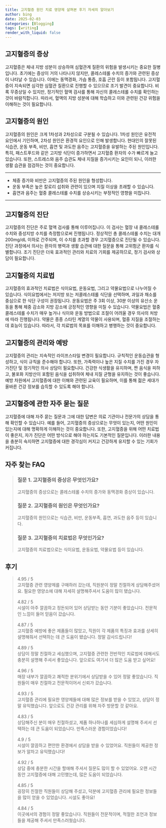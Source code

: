 ```yaml
---
title: 고지혈증 원인 치료 영양제 살펴본 후기 자세히 알아보기
author: bing
date: 2025-02-03
categories: [Blogging]
tags: [writing]
render_with_liquid: false
---
```



<h2 id='고지혈증_증상'>고지혈증의 증상</h2>

<p>고지혈증은 체내 지방 성분이 상승하여 심혈관계 질환의 위험을 발생시키는 중요한 질병입니다. 초기에는 증상이 거의 나타나지 않지만, 콜레스테롤 수치의 증가와 관련된 증상이 나타날 수 있습니다. 이에는 동맥경화, 가슴 통증, 호흡 곤란 등이 포함됩니다. 고지혈증이 지속되면 심각한 심혈관 질환으로 진행할 수 있으므로 조기 발견이 중요합니다. 비록 무증상일 수 있지만, 정기적인 혈액 검사를 통해 자신의 콜레스테롤 수치를 확인하는 것이 바람직합니다. 따라서, 혈액의 지방 성분에 대해 학습하고 이와 관련된 건강 위험을 이해하는 것이 필요합니다.</p>

<h2 id='고지혈증_원인'>고지혈증의 원인</h2>

<p>고지혈증의 원인은 크게 1차성과 2차성으로 구분될 수 있습니다. 1차성 원인은 유전적 요인에서 기인하며, 2차성 원인은 환경적 요인으로 인해 발생합니다. 현대인의 잘못된 식습관, 운동 부족, 비만, 흡연 및 과도한 음주는 고지혈증을 유발하는 주된 원인입니다. 특히, 패스트푸드와 같은 고지방 식단이 증가하면서 고지혈증 환자의 수가 빠르게 늘고 있습니다. 또한, 스트레스와 음주 습관도 체내 지질을 증가시키는 요인이 되니, 이러한 생활 습관을 점검하는 것이 중요합니다.</p>

<hr />

<ul>
    <li>체중 증가와 비만은 고지혈증의 주된 원인을 형성합니다.</li>
    <li>운동 부족은 높은 칼로리 섭취와 관련이 있으며 지질 이상을 초래할 수 있습니다.</li>
    <li>흡연과 음주는 혈중 콜레스테롤 수치를 상승시키는 부정적인 영향을 미칩니다.</li>
</ul>

<hr />

<h2 id='고지혈증_진단'>고지혈증의 진단</h2>

<p>고지혈증의 진단은 주로 혈액 검사를 통해 이루어집니다. 이 검사는 혈장 내 콜레스테롤 수치와 중성지방 수치를 측정함으로써 진행됩니다. 정상적인 총 콜레스테롤 수치는 대개 200mg/dL 이하로 간주되며, 이 수치를 초과할 경우 고지혈증으로 진단될 수 있습니다. 진단 과정에서 의사는 환자의 병력과 생활 습관에 대한 질문을 통해 고위험군 환자를 식별합니다. 조기 진단은 더욱 효과적인 관리와 치료의 기회를 제공하므로, 정기 검사와 상담이 필요합니다.</p>

<h2 id='고지혈증_치료법'>고지혈증의 치료법</h2>

<p>고지혈증의 효과적인 치료법은 식이요법, 운동요법, 그리고 약물요법으로 나누어질 수 있습니다. 식이요법에서는 저지방 또는 저콜레스테롤 식단을 선택하며, 과일과 채소를 중심으로 한 식단 구성이 권장됩니다. 운동요법은 주 3회 이상, 30분 이상의 유산소 운동을 통해 체중 감소와 지방 감소에 긍정적인 영향을 미칠 수 있습니다. 약물요법은 혈중 콜레스테롤 수치가 매우 높거나 식이와 운동 방법으로 조절이 어려울 경우 의사의 처방에 따라 진행됩니다. 약물은 종종 스타틴 계열의 약물이 사용되며, 혈중 지질을 조절하는 데 효능이 있습니다. 따라서, 각 치료법의 목표를 이해하고 병행하는 것이 중요합니다.</p>

<h2 id='고지혈증_관리와_예방'>고지혈증의 관리와 예방</h2>

<p>고지혈증의 관리는 지속적인 라이프스타일 변경이 필요합니다. 규칙적인 운동습관을 형성하고, 식이 규칙을 준수해야 합니다. 또한, 가족력이나 높은 지질 수치를 가진 경우 자가진단 및 정기적인 의사 상담이 필요합니다. 건강한 식생활을 유지하며, 짠 음식을 피하고, 불포화 지방산이 포함된 음식을 섭취하여 체내 지질 균형을 유지하는 것이 좋습니다. 예방 차원에서 고지혈증에 대한 이해와 관련된 교육이 필요하며, 이를 통해 젊은 세대가 올바른 건강 정보를 습득할 수 있도록 해야 합니다.</p>

<h2 id='고지혈증_자주_묻는_질문'>고지혈증에 관한 자주 묻는 질문</h2>

<p>고지혈증에 대해 자주 묻는 질문과 그에 대한 답변은 의료 기관이나 전문가의 상담을 통해 확인할 수 있습니다. 예를 들어, 고지혈증의 증상으로는 무엇이 있는지, 어떤 원인이 있는지에 대해 명확하게 이해하는 것이 중요합니다. 또한, 고지혈증을 위해 어떤 치료법이 좋은지, 자가 진단은 어떤 방식으로 해야 하는지도 기본적인 질문입니다. 이러한 내용을 충분히 숙지하면 고지혈증에 대한 경각심이 커지고 건강하게 유지할 수 있는 기회가 커집니다.</p>


<h2 id='자주_찾는_FAQ'>자주 찾는 FAQ</h2>
<div itemscope="" itemtype="https://schema.org/FAQPage"> 
<blockquote> 
<div itemscope="" itemprop="mainEntity" itemtype="https://schema.org/Question"> 
<h3 itemprop="name">질문 1. 고지혈증의 증상은 무엇인가요?</h3> 
<div itemscope="" itemprop="acceptedAnswer" itemtype="https://schema.org/Answer"> 
<span itemprop="text"> 
<p>고지혈증의 증상으로는 콜레스테롤 수치의 증가와 동맥경화 증상이 있습니다.</p> 
</span> 
</div> 
</div> 

<div itemscope="" itemprop="mainEntity" itemtype="https://schema.org/Question"> 
<h3 itemprop="name">질문 2. 고지혈증의 원인은 무엇인가요?</h3> 
<div itemscope="" itemprop="acceptedAnswer" itemtype="https://schema.org/Answer"> 
<span itemprop="text"> 
<p>고지혈증의 원인으로는 식습관, 비만, 운동부족, 흡연, 과도한 음주 등이 있습니다.</p> 
</span> 
</div> 
</div> 

<div itemscope="" itemprop="mainEntity" itemtype="https://schema.org/Question"> 
<h3 itemprop="name">질문 3. 고지혈증의 치료법은 무엇인가요?</h3> 
<div itemscope="" itemprop="acceptedAnswer" itemtype="https://schema.org/Answer"> 
<span itemprop="text"> 
<p>고지혈증의 치료법으로는 식이요법, 운동요법, 약물요법 등이 있습니다.</p> 
</span> 
</div> 
</div> 
</blockquote> 
</div>
<h2 id='후기'>후기</h2>
<div itemscope itemtype="https://schema.org/Product">
  <blockquote>
  <div itemprop="review" itemscope itemtype="https://schema.org/Review">
      <div itemprop="reviewRating" itemscope itemtype="https://schema.org/Rating"> <span itemprop="ratingValue">4.95</span> / <span itemprop="bestRating">5</span> </div>
      <span itemprop="reviewBody">고지혈증 관련 영양제를 구매하러 갔는데, 직원분이 정말 친절하게 상담해주셨어요. 필요한 영양소에 대해 자세히 설명해주셔서 도움이 많이 됐습니다.</span>
  </div>
  <br>
  <div itemprop="review" itemscope itemtype="https://schema.org/Review">
      <div itemprop="reviewRating" itemscope itemtype="https://schema.org/Rating"> <span itemprop="ratingValue">4.82</span> / <span itemprop="bestRating">5</span> </div>
      <span itemprop="reviewBody">시설이 아주 깔끔하고 정돈되어 있어 상담받는 동안 기분이 좋았습니다. 전문적인 느낌이 들어 믿음이 갔습니다.</span>
  </div>
  <br>
  <div itemprop="review" itemscope itemtype="https://schema.org/Review">
      <div itemprop="reviewRating" itemscope itemtype="https://schema.org/Rating"> <span itemprop="ratingValue">4.87</span> / <span itemprop="bestRating">5</span> </div>
      <span itemprop="reviewBody">고지혈증 예방에 좋은 제품들이 많았고, 직원이 각 제품의 특징과 효과를 상세히 설명해줘서 선택하는 데 큰 도움이 됐습니다. 정말 감사드립니다!</span>
  </div>
  <br>
  <div itemprop="review" itemscope itemtype="https://schema.org/Review">
      <div itemprop="reviewRating" itemscope itemtype="https://schema.org/Rating"> <span itemprop="ratingValue">4.89</span> / <span itemprop="bestRating">5</span> </div>
      <span itemprop="reviewBody">상담이 정말 친절하고 세심했으며, 고지혈증 관련한 전반적인 치료법에 대해서도 충분히 설명해 주셔서 좋았습니다. 앞으로도 여기서 더 많은 도움 받고 싶어요!</span>
  </div>
  <br>
  <div itemprop="review" itemscope itemtype="https://schema.org/Review">
      <div itemprop="reviewRating" itemscope itemtype="https://schema.org/Rating"> <span itemprop="ratingValue">4.96</span> / <span itemprop="bestRating">5</span> </div>
      <span itemprop="reviewBody">매장 내부가 깔끔하고 쾌적한 분위기에서 상담받을 수 있어 정말 좋았습니다. 직원들이 매우 친절하고 전문적이어서 신뢰가 갔습니다.</span>
  </div>
  <br>
  <div itemprop="review" itemscope itemtype="https://schema.org/Review">
      <div itemprop="reviewRating" itemscope itemtype="https://schema.org/Rating"> <span itemprop="ratingValue">4.93</span> / <span itemprop="bestRating">5</span> </div>
      <span itemprop="reviewBody">고지혈증 관리에 필요한 영양제들에 대해 많은 정보를 받을 수 있었고, 상담이 정말 유익했습니다. 앞으로도 건강 관리를 위해 자주 방문할 것 같아요.</span>
  </div>
  <br>
  <div itemprop="review" itemscope itemtype="https://schema.org/Review">
      <div itemprop="reviewRating" itemscope itemtype="https://schema.org/Rating"> <span itemprop="ratingValue">4.83</span> / <span itemprop="bestRating">5</span> </div>
      <span itemprop="reviewBody">상담해주신 분이 매우 친절하셨고, 제품 하나하나를 세심하게 설명해 주셔서 선택하는 데 큰 도움이 되었습니다. 만족스러운 경험이었습니다!</span>
  </div>
  <br>
  <div itemprop="review" itemscope itemtype="https://schema.org/Review">
      <div itemprop="reviewRating" itemscope itemtype="https://schema.org/Rating"> <span itemprop="ratingValue">4.9</span> / <span itemprop="bestRating">5</span> </div>
      <span itemprop="reviewBody">시설이 깔끔하고 편안한 환경에서 상담을 받을 수 있었어요. 직원들이 제공한 정보가 알차고 유익했습니다!</span>
  </div>
  <br>
  <div itemprop="review" itemscope itemtype="https://schema.org/Review">
      <div itemprop="reviewRating" itemscope itemtype="https://schema.org/Rating"> <span itemprop="ratingValue">4.92</span> / <span itemprop="bestRating">5</span> </div>
      <span itemprop="reviewBody">상담 중에 충분한 시간을 할애해 주셔서 질문도 많이 할 수 있었어요. 오랜 시간 동안 고지혈증에 대해 고민했는데, 많은 도움이 되었습니다.</span>
  </div>
  <br>
  <div itemprop="review" itemscope itemtype="https://schema.org/Review">
      <div itemprop="reviewRating" itemscope itemtype="https://schema.org/Rating"> <span itemprop="ratingValue">4.85</span> / <span itemprop="bestRating">5</span> </div>
      <span itemprop="reviewBody">굉장히 친절한 직원들이 상담해 주셨고, 덕분에 고지혈증 관리에 필요한 정보들을 많이 얻을 수 있었습니다. 시설도 좋아요!</span>
  </div>
  <br>
  <div itemprop="review" itemscope itemtype="https://schema.org/Review">
      <div itemprop="reviewRating" itemscope itemtype="https://schema.org/Rating"> <span itemprop="ratingValue">4.84</span> / <span itemprop="bestRating">5</span> </div>
      <span itemprop="reviewBody">이곳에서의 경험이 정말 좋았습니다. 직원들이 전문적이며, 적절한 조언과 정보들을 제공해 주셔서 만족스러웠습니다.</span>
  </div>
  </blockquote>
</div>
